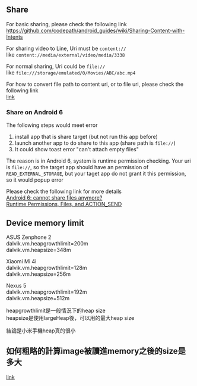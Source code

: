 ## Share

For basic sharing, please check the following link  
https://github.com/codepath/android_guides/wiki/Sharing-Content-with-Intents

For sharing video to Line, Uri must be `content://`  
like `content://media/external/video/media/3338`  

For normal sharing, Uri could be `file://`  
like `file:///storage/emulated/0/Movies/ABC/abc.mp4`

For how to convert file path to content uri, or to file uri, please check the following link  
[link](./share/README.md)

### Share on Android 6
The following steps would meet error  
1. install app that is share target (but not run this app before)  
2. launch another app to do share to this app (share path is `file://`)  
3. It could show toast error "can't attach empty files"

The reason is in Android 6, system is runtime permission checking. Your uri is `file://`, so the target app should have an permission of `READ_EXTERNAL_STORAGE`, but your taget app do not grant it this permission, so it would popup error

Please check the following link for more details  
[Android 6: cannot share files anymore?](http://stackoverflow.com/questions/32981194/android-6-cannot-share-files-anymore)  
[Runtime Permissions, Files, and ACTION_SEND](https://commonsware.com/blog/2015/10/07/runtime-permissions-files-action-send.html)

## Device memory limit
ASUS Zenphone 2  
dalvik.vm.heapgrowthlimit=200m  
dalvik.vm.heapsize=348m  

Xiaomi Mi 4i  
dalvik.vm.heapgrowthlimit=128m  
dalvik.vm.heapsize=256m  

Nexus 5  
dalvik.vm.heapgrowthlimit=192m  
dalvik.vm.heapsize=512m  

heapgrowthlimit是一般情況下的heap size  
heapsize是使用largeHeap後，可以用的最大heap size  

結論是小米手機heap真的很小  

## 如何粗略的計算image被讀進memory之後的size是多大
[link](./memory/README.md)
